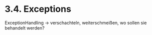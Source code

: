 # 3.4. Exceptions
ExceptionHandling -> verschachteln, weiterschmeißen, wo sollen sie behandelt werden?
